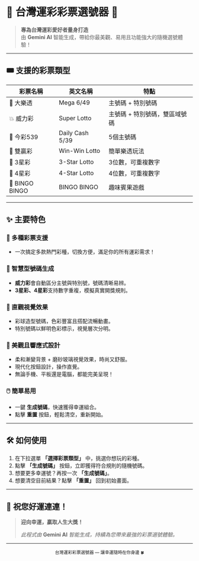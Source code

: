 # 🎉 台灣運彩彩票選號器 🎉

> **專為台灣運彩愛好者量身打造**  
> 由 **Gemini AI** 智能生成，帶給你最美觀、易用且功能強大的隨機選號體驗！

---

## 🎟️ 支援的彩票類型

| 彩票名稱       | 英文名稱            | 特點                           |
| -------------- | ------------------- | ------------------------------ |
| 🎲 大樂透       | Mega 6/49           | 主號碼 + 特別號碼              |
| 💥 威力彩       | Super Lotto         | 主號碼 + 特別號碼，雙區域號碼  |
| 🎯 今彩539     | Daily Cash 5/39     | 5個主號碼                      |
| 💸 雙贏彩       | Win-Win Lotto       | 簡單樂透玩法                   |
| 🔢 3星彩       | 3-Star Lotto        | 3位數，可重複數字              |
| 🔢 4星彩       | 4-Star Lotto        | 4位數，可重複數字              |
| 🎉 BINGO BINGO  | BINGO BINGO          | 趣味賓果遊戲                   |

---

## ✨ 主要特色

### 🎯 多種彩票支援
- 一次搞定多款熱門彩種，切換方便，滿足你的所有運彩需求！

### 🤖 智慧型號碼生成
- **威力彩**會自動區分主號與特別號，號碼清晰易辨。
- **3星彩、4星彩**支持數字重複，模擬真實開獎規則。

### 🎨 直觀視覺效果
- 彩球造型號碼，色彩豐富且搭配流暢動畫。
- 特別號碼以鮮明色彩標示，視覺層次分明。

### 📱 美觀且響應式設計
- 柔和漸變背景 + 磨砂玻璃視覺效果，時尚又舒服。
- 現代化按鈕設計，操作直覺。
- 無論手機、平板還是電腦，都能完美呈現！

### 🖱️ 簡單易用
- 一鍵 **生成號碼**，快速獲得幸運組合。
- 點擊 **重置** 按鈕，輕鬆清空，重新開始。

---

## 🛠️ 如何使用

1. 在下拉選單 **「選擇彩票類型」** 中，挑選你想玩的彩種。
2. 點擊 **「生成號碼」** 按鈕，立即獲得符合規則的隨機號碼。
3. 想要更多幸運號？再按一次 **「生成號碼」**。
4. 想要清空目前結果？點擊 **「重置」** 回到初始畫面。

---

## 🎉 祝您好運連連！

> **迎向幸運，贏取人生大獎！**  
>   
> _此程式由_ **Gemini AI** _智能生成，持續為您帶來最強的彩票選號體驗。_

---

<div align="center">
  <sub>台灣運彩彩票選號器 — 讓幸運隨時在你身邊 🍀</sub>
</div>

